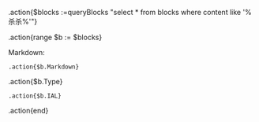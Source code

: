 .action{$blocks :=queryBlocks "select * from blocks where content like '%杀杀%'"}

.action{range $b := $blocks}



Markdown: 

`.action{$b.Markdown} `

.action{$b.Type} 

`.action{$b.IAL}`

.action{end}